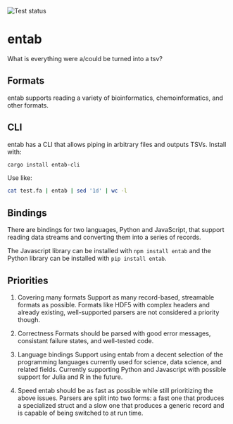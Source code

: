 ![Test status](https://github.com/bovee/entab/workflows/Tests/badge.svg)

# entab
What is everything were a/could be turned into a tsv?

## Formats

entab supports reading a variety of bioinformatics, chemoinformatics, and
other formats.

## CLI

entab has a CLI that allows piping in arbitrary files and outputs TSVs.
Install with:
```bash
cargo install entab-cli
```

Use like:
```bash
cat test.fa | entab | sed '1d' | wc -l
```

## Bindings

There are bindings for two languages, Python and JavaScript, that support
reading data streams and converting them into a series of records.

The Javascript library can be installed with `npm install entab` and the
Python library can be installed with `pip install entab`.

## Priorities

1. Covering many formats
     Support as many record-based, streamable formats as possible. Formats
     like HDF5 with complex headers and already existing, well-supported
     parsers are not considered a priority though.

2. Correctness
     Formats should be parsed with good error messages, consistant failure
     states, and well-tested code.

3. Language bindings
     Support using entab from a decent selection of the programming languages
     currently used for science, data science, and related fields. Currently
     supporting Python and Javascript with possible support for Julia and R
     in the future.

5. Speed
     entab should be as fast as possible while still prioritizing the above
     issues. Parsers are split into two forms: a fast one that produces a
     specialized struct and a slow one that produces a generic record and is
     capable of being switched to at run time.
